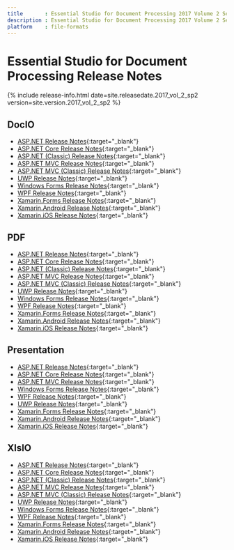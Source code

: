 ```yaml
---
title		: Essential Studio for Document Processing 2017 Volume 2 Service Pack 2 Release Notes
description	: Essential Studio for Document Processing 2017 Volume 2 Service Pack 2 Release Notes
platform	: file-formats
---
```


# Essential Studio for Document Processing Release Notes

{% include release-info.html date=site.releasedate.2017_vol_2_sp2 version=site.version.2017_vol_2_sp2 %} 

## DocIO

* [ASP.NET Release Notes](/aspnet/release-notes/v15.2.0.46#docio){:target="_blank"}
* [ASP.NET Core Release Notes](/aspnet-core/release-notes/v15.2.0.46#docio){:target="_blank"}
* [ASP.NET (Classic) Release Notes](/aspnet-classic/release-notes/v15.2.0.46#docio){:target="_blank"}
* [ASP.NET MVC Release Notes](/aspnetmvc/release-notes/v15.2.0.46#docio){:target="_blank"}
* [ASP.NET MVC (Classic) Release Notes](/aspnetmvc-classic/release-notes/v15.2.0.46#docio){:target="_blank"}
* [UWP Release Notes](/uwp/release-notes/v15.2.0.46#docio){:target="_blank"}
* [Windows Forms Release Notes](/windowsforms/release-notes/v15.2.0.46#docio){:target="_blank"}
* [WPF Release Notes](/wpf/release-notes/v15.2.0.46#docio){:target="_blank"}
* [Xamarin.Forms Release Notes](/xamarin/release-notes/v15.2.0.46#docio){:target="_blank"}
* [Xamarin.Android Release Notes](/xamarin-android/release-notes/v15.2.0.46#docio){:target="_blank"}
* [Xamarin.iOS Release Notes](/xamarin-ios/release-notes/v15.2.0.46#docio){:target="_blank"}

## PDF

* [ASP.NET Release Notes](/aspnet/release-notes/v15.2.0.46#pdf){:target="_blank"}
* [ASP.NET Core Release Notes](/aspnet-core/release-notes/v15.2.0.46#pdf){:target="_blank"}
* [ASP.NET (Classic) Release Notes](/aspnet-classic/release-notes/v15.2.0.46#pdf){:target="_blank"}
* [ASP.NET MVC Release Notes](/aspnetmvc/release-notes/v15.2.0.46#pdf){:target="_blank"}
* [ASP.NET MVC (Classic) Release Notes](/aspnetmvc-classic/release-notes/v15.2.0.46#pdf){:target="_blank"}
* [UWP Release Notes](/uwp/release-notes/v15.2.0.46#pdf){:target="_blank"}
* [Windows Forms Release Notes](/windowsforms/release-notes/v15.2.0.46#pdf){:target="_blank"}
* [WPF Release Notes](/wpf/release-notes/v15.2.0.46#pdf){:target="_blank"}
* [Xamarin.Forms Release Notes](/xamarin/release-notes/v15.2.0.46#pdf){:target="_blank"}
* [Xamarin.Android Release Notes](/xamarin-android/release-notes/v15.2.0.46#pdf){:target="_blank"}
* [Xamarin.iOS Release Notes](/xamarin-ios/release-notes/v15.2.0.46#pdf){:target="_blank"}

## Presentation

* [ASP.NET Release Notes](/aspnet/release-notes/v15.2.0.46#presentation){:target="_blank"}
* [ASP.NET Core Release Notes](/aspnet-core/release-notes/v15.2.0.46#presentation){:target="_blank"}
* [ASP.NET MVC Release Notes](/aspnetmvc/release-notes/v15.2.0.46#presentation){:target="_blank"}
* [Windows Forms Release Notes](/windowsforms/release-notes/v15.2.0.46#presentation){:target="_blank"}
* [WPF Release Notes](/wpf/release-notes/v15.2.0.46#presentation){:target="_blank"}
* [UWP Release Notes](/uwp/release-notes/v15.2.0.46#presentation){:target="_blank"}
* [Xamarin.Forms Release Notes](/xamarin/release-notes/v15.2.0.46#presentation){:target="_blank"}
* [Xamarin.Android Release Notes](/xamarin-android/release-notes/v15.2.0.46#presentation){:target="_blank"}
* [Xamarin.iOS Release Notes](/xamarin-ios/release-notes/v15.2.0.46#presentation){:target="_blank"}

## XlsIO

* [ASP.NET Release Notes](/aspnet/release-notes/v15.2.0.46#xlsio){:target="_blank"}
* [ASP.NET Core Release Notes](/aspnet-core/release-notes/v15.2.0.46#xlsio){:target="_blank"}
* [ASP.NET (Classic) Release Notes](/aspnet-classic/release-notes/v15.2.0.46#xlsio){:target="_blank"}
* [ASP.NET MVC Release Notes](/aspnetmvc/release-notes/v15.2.0.46#xlsio){:target="_blank"}
* [ASP.NET MVC (Classic) Release Notes](/aspnetmvc-classic/release-notes/v15.2.0.46#xlsio){:target="_blank"}
* [UWP Release Notes](/uwp/release-notes/v15.2.0.46#xlsio){:target="_blank"}
* [Windows Forms Release Notes](/windowsforms/release-notes/v15.2.0.46#xlsio){:target="_blank"}
* [WPF Release Notes](/wpf/release-notes/v15.2.0.46#xlsio){:target="_blank"}
* [Xamarin.Forms Release Notes](/xamarin/release-notes/v15.2.0.46#xlsio){:target="_blank"}
* [Xamarin.Android Release Notes](/xamarin-android/release-notes/v15.2.0.46#xlsio){:target="_blank"}
* [Xamarin.iOS Release Notes](/xamarin-ios/release-notes/v15.2.0.46#xlsio){:target="_blank"}